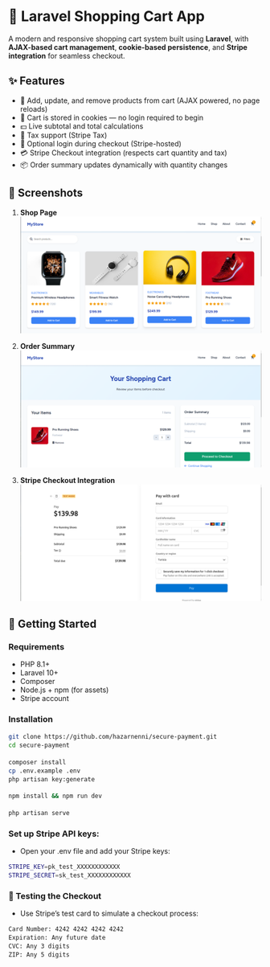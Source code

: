 # 🛒 Laravel Shopping Cart App

A modern and responsive shopping cart system built using **Laravel**, with **AJAX-based cart management**, **cookie-based persistence**, and **Stripe integration** for seamless checkout.

## ✨ Features

- 🧾 Add, update, and remove products from cart (AJAX powered, no page reloads)
- 🍪 Cart is stored in cookies — no login required to begin
- 💵 Live subtotal and total calculations
- 🧮 Tax support (Stripe Tax)
- 🧍 Optional login during checkout (Stripe-hosted)
- 💳 Stripe Checkout integration (respects cart quantity and tax)
- 📦 Order summary updates dynamically with quantity changes

## 📸 Screenshots

1. **Shop Page**
   ![Shop Page](public/images/readme/shop.png)

2. **Order Summary**
   ![Order Summary](public/images/readme/cart.png)

3. **Stripe Checkout Integration**
   ![Stripe Checkout](public/images/readme/stripe.png)

## 🚀 Getting Started

### Requirements

- PHP 8.1+
- Laravel 10+
- Composer
- Node.js + npm (for assets)
- Stripe account

### Installation

```bash
git clone https://github.com/hazarnenni/secure-payment.git
cd secure-payment

composer install
cp .env.example .env
php artisan key:generate

npm install && npm run dev

php artisan serve

```

### Set up Stripe API keys:
- Open your .env file and add your Stripe keys:

```bash
STRIPE_KEY=pk_test_XXXXXXXXXXXX
STRIPE_SECRET=sk_test_XXXXXXXXXXXX

```
### 🧪 Testing the Checkout
- Use Stripe’s test card to simulate a checkout process:

```bash
Card Number: 4242 4242 4242 4242  
Expiration: Any future date  
CVC: Any 3 digits  
ZIP: Any 5 digits
```
